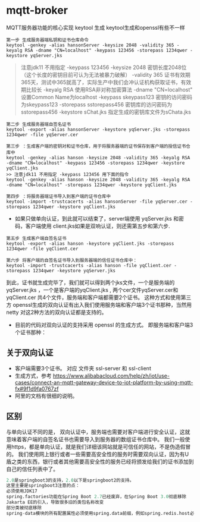 # mqtt-broker
MQTT服务器功能的核心实现
keytool 生成
keytool生成和openssl有些不一样
```
第一步 生成服务器端私钥和证书仓库命令
keytool -genkey -alias hansonServer -keysize 2048 -validity 365 -keyalg RSA -dname "CN=localhost" -keypass 123456 -storepass 1234qwer -keystore yqServer.jks
```
> 注意jdk11 不用指定 -keypass 123456
-keysize 2048 密钥长度2048位（这个长度的密钥目前可认为无法被暴力破解）
-validity 365 证书有效期365天，测试中365就高了，实际生产中我们会冲认证机构获取证书，有效期比较长
-keyalg RSA 使用RSA非对称加密算法
-dname "CN=localhost" 设置Common Name为localhost
-keypass skeypass123 密钥的访问密码为skeypass123
-storepass sstorepass456 密钥库的访问密码为sstorepass456
-keystore sChat.jks 指定生成的密钥库文件为sChata.jks
> 
```
第二步 生成服务器端自签名证书
keytool -export -alias hansonServer -keystore yqServer.jks -storepass 1234qwer -file yqServer.cer
```
```
第三步 ：生成客户端的密钥对和证书仓库，用于将服务器端的证书保存到客户端的授信证书仓库中
keytool -genkey -alias hanson -keysize 2048 -validity 365 -keyalg RSA -dname "CN=localhost" -keypass 123456 -storepass 1234qwer -keystore yqClient.jks
>> 注意jdk11 不用指定 -keypass 123456 用下面的指令
keytool -genkey -alias hanson -keysize 2048 -validity 365 -keyalg RSA -dname "CN=localhost" -storepass 1234qwer -keystore yqClient.jks
```
```
第四步 ：将服务器端证书导入到客户端的证书仓库中
keytool -import -trustcacerts -alias hansonServer -file yqServer.cer -storepass 1234qwer -keystore yqClient.jks
```
* 如果只做单向认证，到此就可以结束了，server端使用 yqServer.jks 和密码，客户端使用 client.jks如果是双响认证，则还需第五步和第六步.
```
第五步 生成客户端自签名证书
keytool -export -alias hanson -keystore yqClient.jks -storepass 1234qwer -file yqClient.cer
```
```
第六步 将客户端的自签名证书导入到服务器端的信任证书仓库中：
keytool -import -trustcacerts -alias hanson -file yqClient.cer -storepass 1234qwer -keystore yqServer.jks
```
到此，证书就生成完毕了，我们就可以得到两个jks文件，一个是服务端的yqServer.jks ，一个是客户端的yqClient.jks , 
两个cer文件yqServer.cer和yqClient.cer  共4个文件，服务端和客户端都需要2个证书。 这种方式和使用第三方 
openssl生成的双向认证有出入我们使用服务端和客户端3个证书那种，当然用 netty 对这2种方法的双向认证都是支持的。

* 目前的代码对双向认证的支持采用 openssl 的生成方式。 即服务端和客户端3个证书那种：
## 关于双向认证
* 客户端需要3个证书。 对应 文件夹 ssl-server 和 ssl-client
* 生成方式，参考 https://www.alibabacloud.com/help/zh/iot/use-cases/connect-an-mqtt-gateway-device-to-iot-platform-by-using-mqtt-fx#9f1d9fa0767zf
* 阿里的文档有很细的说明。
## 区别
与单向认证不同的是， 双向认证中，服务端也需要对客户端进行安全认证，这就意味着客户端的自签名证书也需要导入到服务器的数组证书仓库中。
我们一般使用https，都是单向认证，就是我们详细该网站就是可信任的网站，不是伪造假冒的。
我们使用网上银行或者一些需要高安全性的服务时需要双向认证，因为有U盾之类的东西，银行或者其他需要高安全性的服务已经将颁发给我们的证书添加到自己的信任列表中了。

```sql
2.0是springboot3的支持，2.0以下是springboot2的支持。
这里主要是springboot3注意的点：
必须使用JDK17
spring.factories功能在Spring Boot 2.7已经废弃，在Spring Boot 3.0彻底移除
Jakarta EE的引入，导致很多旧的类包名称改变
部分类被彻底移除
spring-data模块的所有配置属性必须使用spring.data前缀，例如spring.redis.host必须更变为spring.data.redis.host
```